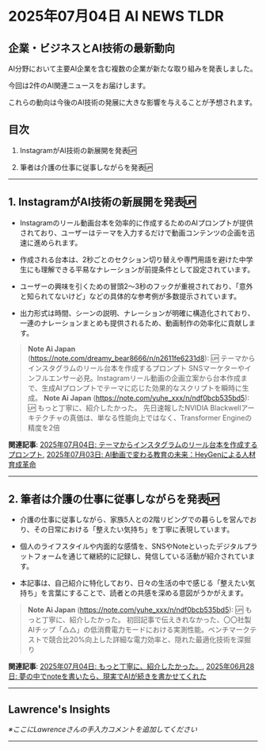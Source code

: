 # 2025年07月04日 AI NEWS TLDR

## 企業・ビジネスとAI技術の最新動向

AI分野において主要AI企業を含む複数の企業が新たな取り組みを発表しました。

今回は2件のAI関連ニュースをお届けします。

これらの動向は今後のAI技術の発展に大きな影響を与えることが予想されます。

## 目次

1. InstagramがAI技術の新展開を発表🆙

2. 筆者は介護の仕事に従事しながらを発表🆙

---

## 1. InstagramがAI技術の新展開を発表🆙

- Instagramのリール動画台本を効率的に作成するためのAIプロンプトが提供されており、ユーザーはテーマを入力するだけで動画コンテンツの企画を迅速に進められます。

- 作成される台本は、2秒ごとのセクション切り替えや専門用語を避けた中学生にも理解できる平易なナレーションが前提条件として設定されています。

- ユーザーの興味を引くための冒頭2〜3秒のフックが重視されており、「意外と知られてないけど」などの具体的な参考例が多数提示されています。

- 出力形式は時間、シーンの説明、ナレーションが明確に構造化されており、一連のナレーションまとめも提供されるため、動画制作の効率化に貢献します。

> **Note Ai Japan** (https://note.com/dreamy_bear8666/n/n2611fe6231d8): 🆙 テーマからインスタグラムのリール台本を作成するプロンプト
> SNSマーケターやインフルエンサー必見。Instagramリール動画の企画立案から台本作成まで、生成AIプロンプトでテーマに応じた効果的なスクリプトを瞬時に生成。
> **Note Ai Japan** (https://note.com/yuhe_xxx/n/ndf0bcb535bd5): 🆙 もっと丁寧に、紹介したかった。
> 先日速報したNVIDIA Blackwellアーキテクチャの真価は、単なる性能向上ではなく、Transformer Engineの精度を2倍

**関連記事**: [2025年07月04日: テーマからインスタグラムのリール台本を作成するプロンプト](#note.com_20250704_803fe1fe), [2025年07月03日: AI動画で変わる教育の未来：HeyGenによる人材育成革命](#note.com_20250703_de2e62bd)

---

## 2. 筆者は介護の仕事に従事しながらを発表🆙

- 介護の仕事に従事しながら、家族5人との2階リビングでの暮らしを営んでおり、その日常における「整えたい気持ち」を丁寧に表現しています。

- 個人のライフスタイルや内面的な感情を、SNSやNoteといったデジタルプラットフォームを通じて継続的に記録し、発信している活動が紹介されています。

- 本記事は、自己紹介に特化しており、日々の生活の中で感じる「整えたい気持ち」を言葉にすることで、読者との共感を深める意図がうかがえます。

> **Note Ai Japan** (https://note.com/yuhe_xxx/n/ndf0bcb535bd5): 🆙 もっと丁寧に、紹介したかった。
> 初回記事で伝えきれなかった、〇〇社製AIチップ「△△」の低消費電力モードにおける実測性能。ベンチマークテストで競合比20%向上した詳細な電力効率と、隠れた最適化技術を深掘り

**関連記事**: [2025年07月04日: もっと丁寧に、紹介したかった。](#note.com_20250704_4fca2a30), [2025年06月28日: 夢の中でnoteを書いたら、現実でAIが続きを書かせてくれた](#note.com_20250628_45aacf3d)

---

## Lawrence's Insights

*※ここにLawrenceさんの手入力コメントを追加してください*

---

